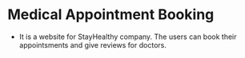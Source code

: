 # Medical Appointment Booking
- It is a website for StayHealthy company. The users can book their appointsments and give reviews for doctors.